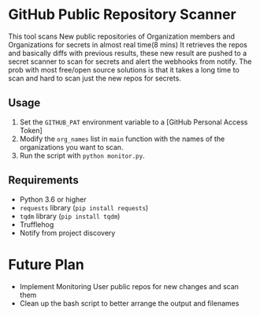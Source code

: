 # GitHub Public Repository Scanner

This tool scans New public repositories of Organization members and Organizations for secrets in almost real time(8 mins)
It retrieves the repos and basically diffs with previous results, these new result are pushed to a secret scanner to scan for secrets and alert the webhooks from notify. The prob with most free/open source solutions is that it takes a long time to scan and hard to scan just the new repos for secrets.

## Usage

1. Set the `GITHUB_PAT` environment variable to a [GitHub Personal Access Token]
2. Modify the `org_names` list in `main` function with the names of the organizations you want to scan.
3. Run the script with `python monitor.py`.

## Requirements

- Python 3.6 or higher
- `requests` library (`pip install requests`)
- `tqdm` library (`pip install tqdm`)
-  Trufflehog
-  Notify from project discovery

# Future Plan
- Implement Monitoring User public repos for new changes and scan them
- Clean up the bash script to better arrange the output and filenames

